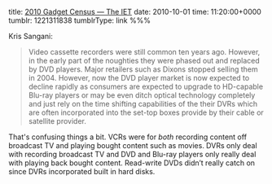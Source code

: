 title: [2010 Gadget Census — The IET](http://kn.theiet.org/magazine/issues/1014/2010-gadget-census-1014.cfm)
date: 2010-10-01
time: 11:20:00+0000
tumblr: 1221311838
tumblrType: link
%%%

Kris Sangani:

> Video cassette recorders were still common ten years ago. However, in the early part of the noughties they were phased out and replaced by DVD players. Major retailers such as Dixons stopped selling them in 2004. However, now the DVD player market is now expected to decline rapidly as consumers are expected to upgrade to HD-capable Blu-ray players or may be even ditch optical technology completely and just rely on the time shifting capabilities of the their DVRs which are often incorporated into the set-top boxes provide by their cable or satellite provider.

That's confusing things a bit. VCRs were for *both* recording content off broadcast TV and playing bought content such as movies. DVRs only deal with recording broadcast TV and DVD and Blu-ray players only really deal with playing back bought content. Read-write DVDs didn’t really catch on since DVRs incorporated built in hard disks. 

